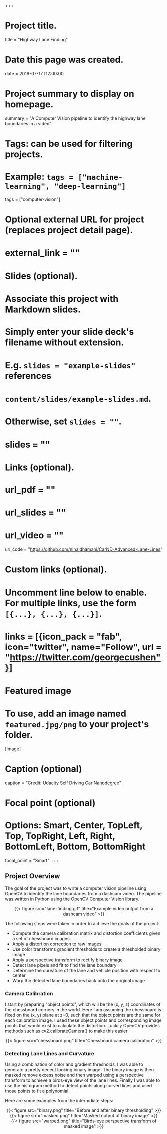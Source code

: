 +++
# Project title.
title = "Highway Lane Finding"

# Date this page was created.
date = 2019-07-17T12:00:00

# Project summary to display on homepage.
summary = "A Computer Vision pipeline to identify the highway lane boundaries in a video"

# Tags: can be used for filtering projects.
# Example: `tags = ["machine-learning", "deep-learning"]`
tags = ["computer-vision"]

# Optional external URL for project (replaces project detail page).
# external_link = ""

# Slides (optional).
#   Associate this project with Markdown slides.
#   Simply enter your slide deck's filename without extension.
#   E.g. `slides = "example-slides"` references 
#   `content/slides/example-slides.md`.
#   Otherwise, set `slides = ""`.
# slides = ""

# Links (optional).
# url_pdf = ""
# url_slides = ""
# url_video = ""
url_code = "https://github.com/nihaldhamani/CarND-Advanced-Lane-Lines"

# Custom links (optional).
#   Uncomment line below to enable. For multiple links, use the form `[{...}, {...}, {...}]`.
# links = [{icon_pack = "fab", icon="twitter", name="Follow", url = "https://twitter.com/georgecushen"}]

# Featured image
# To use, add an image named `featured.jpg/png` to your project's folder. 
[image]
  # Caption (optional)
  caption = "Credit: Udacity Self Driving Car Nanodegree"
  
  # Focal point (optional)
  # Options: Smart, Center, TopLeft, Top, TopRight, Left, Right, BottomLeft, Bottom, BottomRight
  focal_point = "Smart"
+++


## Project Overview
The goal of the project was to write a computer vision pipeline using OpenCV to identify the lane boundaries from a dashcam video. The pipeline was written in Python using the OpenCV Computer Vision library.

<center>{{< figure src="lane-finding.gif" title="Example video output from a dashcam video" >}}</center>

The following steps were taken in order to achieve the goals of the project:
- Compute the camera calibration matrix and distortion coefficients given a set of chessboard images
- Apply a distortion correction to raw images
- Use color transforms gradient thresholds to create a thresholded binary image
- Apply a perspective transform to rectify binary image
- Detect lane pixels and fit to find the lane boundary
- Determine the curvature of the lane and vehicle position with respect to center
- Warp the detected lane boundaries back onto the original image

### Camera Calibration
I start by preparing "object points", which will be the (x, y, z) coordinates of the chessboard corners in the world. Here I am assuming the chessboard is fixed on the (x, y) plane at z=0, such that the object points are the same for each calibration image. I used these object points and corresponding image points that would exist to calculate the distortion. Luckily OpenCV provides methods such as cv2.calibrateCamera() to make this easier

<center>{{< figure src="chessboard.png" title="Chessboard camera calibration" >}}</center>

### Detecting Lane Lines and Curvature
Using a combination of color and gradient thresholds, I was able to generate a pretty decent looking binary image. The binary image is then masked remove excess noise and then warped using a perspective transform to achieve a birds-eye view of the lane lines. Finally I was able to use the histogram method to detect points along curved lines and used those points to fit a polynomial.

Here are some examples from the intermdiate steps: 

<center>{{< figure src="binary.png" title="Before and after binary thresholding" >}}</center>
<center>{{< figure src="masked.png" title="Masked output of binary image" >}}</center>
<center>{{< figure src="warped.png" title="Birds-eye perspective transform of masked image" >}}</center>







